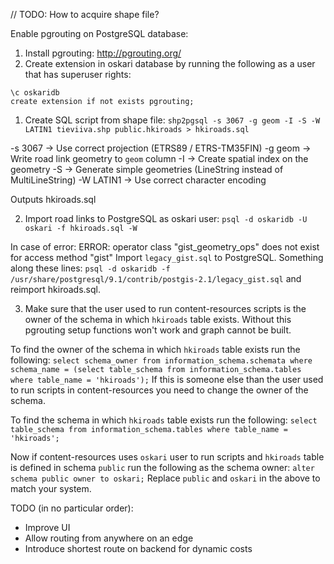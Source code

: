 // TODO: How to acquire shape file?

Enable pgrouting on PostgreSQL database:
1. Install pgrouting: http://pgrouting.org/
2. Create extension in oskari database by running the following as a user that has superuser rights:
```
\c oskaridb
create extension if not exists pgrouting;
```

1. Create SQL script from shape file:
`shp2pgsql -s 3067 -g geom -I -S -W LATIN1 tieviiva.shp public.hkiroads > hkiroads.sql`

-s 3067 -> Use correct projection (ETRS89 / ETRS-TM35FIN)
-g geom -> Write road link geometry to `geom` column
-I -> Create spatial index on the geometry
-S -> Generate simple geometries (LineString instead of MultiLineString)
-W LATIN1 -> Use correct character encoding

Outputs hkiroads.sql

2. Import road links to PostgreSQL as oskari user:
`psql -d oskaridb -U oskari -f hkiroads.sql -W`

In case of error:
    ERROR: operator class "gist_geometry_ops" does not exist for access method "gist"
Import `legacy_gist.sql` to PostgreSQL. Something along these lines:
`psql -d oskaridb -f /usr/share/postgresql/9.1/contrib/postgis-2.1/legacy_gist.sql`
and reimport hkiroads.sql.

3. Make sure that the user used to run content-resources scripts is the owner of the schema in which `hkiroads` table exists.
Without this pgrouting setup functions won't work and graph cannot be built.

To find the owner of the schema in which `hkiroads` table exists run the following:
`select schema_owner from information_schema.schemata where schema_name = (select table_schema from information_schema.tables where table_name = 'hkiroads');`
If this is someone else than the user used to run scripts in content-resources you need to change the owner of the schema.

To find the schema in which `hkiroads` table exists run the following:
`select table_schema from information_schema.tables where table_name = 'hkiroads';`

Now if content-resources uses `oskari` user to run scripts and `hkiroads` table is defined in schema `public`
run the following as the schema owner:
`alter schema public owner to oskari;`
Replace `public` and `oskari` in the above to match your system.

TODO (in no particular order):
* Improve UI
* Allow routing from anywhere on an edge
* Introduce shortest route on backend for dynamic costs

